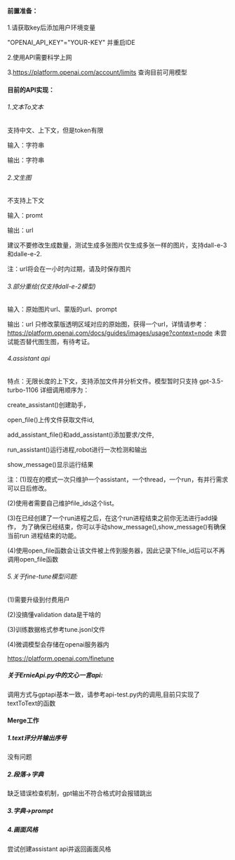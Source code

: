 #### 前置准备：

1.请获取key后添加用户环境变量

"OPENAI_API_KEY"="YOUR-KEY"
并重启IDE	

2.使用API需要科学上网

3.https://platform.openai.com/account/limits 查询目前可用模型

#### 目前的API实现：

###### 1.文本To文本

支持中文、上下文，但是token有限

输入：字符串 

输出：字符串

###### 2.文生图

不支持上下文

输入：promt

输出：url

建议不要修改生成数量，测试生成多张图片仅生成多张一样的图片，支持dall-e-3和dalle-e-2.

注：url将会在一小时内过期，请及时保存图片

###### 3.部分重绘(仅支持dall-e-2模型)

输入：原始图片url、蒙版的url、prompt

输出：url
只修改蒙版透明区域对应的原始图，获得一个url，详情请参考：
https://platform.openai.com/docs/guides/images/usage?context=node
未尝试能否替代图生图，有待考证。

###### 4.assistant api

特点：无限长度的上下文，支持添加文件并分析文件。模型暂时只支持
gpt-3.5-turbo-1106
详细调用顺序为：

create_assistant()创建助手，

open_file()上传文件获取文件id,

add_assistant_file()和add_assistant()添加要求/文件,

run_assistant()运行进程,robot进行一次检测和输出

show_message()显示运行结果

注：(1)现在的模式一次只维护一个assistant，一个thread，一个run，有并行需求
可以日后修改。

(2)使用者需要自己维护file_ids这个list。

(3)在已经创建了一个run进程之后，在这个run进程结束之前你无法进行add操作，
为了确保已经结束，你可以手动show_message(),show_message()有确保当前run
进程结束的功能。

(4)使用open_file函数会让该文件被上传到服务器，因此记录下file_id后可以不再
调用open_file函数

###### 5.关于fine-tune模型问题:

(1)需要升级到付费用户

(2)没搞懂validation data是干啥的

(3)训练数据格式参考tune.jsonl文件

(4)微调模型会存储在openai服务器内

https://platform.openai.com/finetune

##### 关于ErnieApi.py中的文心一言api:

调用方式与gptapi基本一致，请参考api-test.py内的调用,目前只实现了textToText的函数

#### Merge工作

##### 1.text评分并输出序号

没有问题

##### 2.段落->字典

缺乏错误检查机制，gpt输出不符合格式时会报错跳出

##### 3.字典->prompt



##### 4.画面风格

尝试创建assistant api并返回画面风格

